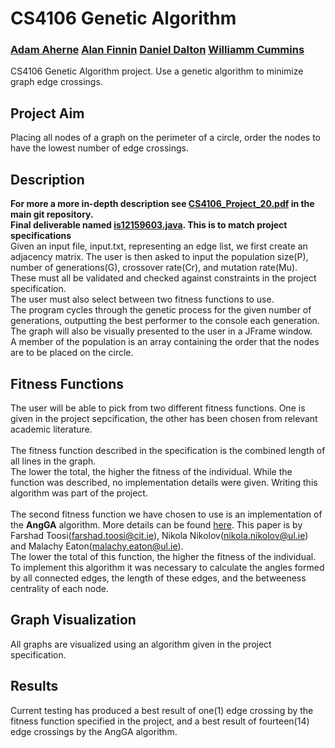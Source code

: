 # CS4106 Genetic Algorithm
### [Adam Aherne](https://github.com/underwaterjesus "Adam's GitHub") [Alan Finnin](https://github.com/alanfinnin "Alan's GitHub") [Daniel Dalton](https://github.com/ddalton98 "Daniel's GitHub") [Williamm Cummins](https://github.com/Willc200 "William's GitHub")
CS4106 Genetic Algorithm project. Use a genetic algorithm to minimize graph edge crossings.<br/>
## Project Aim
Placing all nodes of a graph on the perimeter of a circle, order the nodes to have the lowest number of edge crossings.
## Description
**For more a more in-depth description see [CS4106_Project_20.pdf](https://github.com/underwaterjesus/CS4106_Genetic_Algorithm/blob/master/CS4106_Project_20.pdf
"CS4106 Project Specification") in the main git repository.<br/>
Final deliverable named [is12159603.java](https://github.com/underwaterjesus/CS4106_Genetic_Algorithm/blob/master/is12159603.java "is12159603.java"). This is to match project specifications**<br/>
Given an input file, input.txt, representing an edge list, we first create an adjacency matrix.
The user is then asked to input the population size(P), number of generations(G), crossover rate(Cr), and mutation rate(Mu).
These must all be validated and checked against constraints in the project specification.<br/>
The user must also select between two fitness functions to use.<br/>
The program cycles through the genetic process for the given number of generations,
outputting the best performer to the console each generation. The graph will also be visually presented to the user in a JFrame window.<br/>
A member of the population is an array containing the order that the nodes are to be placed on the circle.
## Fitness Functions
The user will be able to pick from two different fitness functions. One is given in
the project sepcification, the other has been chosen from relevant academic literature.<br/><br/>
The fitness function described in the specification is the combined length of all lines in the graph.<br/>
The lower the total, the higher the fitness of the individual. While the function was described, no implementation details were given.
Writing this algorithm was part of the project.<br/><br/>
The second fitness function we have chosen to use is an implementation of the **AngGA** algorithm.
More details can be found [here](https://ulir.ul.ie/bitstream/handle/10344/5395/Eaton_2016_GA.pdf?sequence=1
"A GA-Inspired Approach to the Reduction of EdgeCrossings in Force-Directed Layouts").
This paper is by Farshad Toosi(farshad.toosi@cit.ie), Nikola Nikolov(nikola.nikolov@ul.ie) and Malachy Eaton(malachy.eaton@ul.ie).<br/>
The lower the total of this function, the higher the fitness of the individual. To implement this algorithm it was necessary to calculate the
angles formed by all connected edges, the length of these edges, and the betweeness centrality of each node.
## Graph Visualization
All graphs are visualized using an algorithm given in the project specification.
## Results
Current testing has produced a best result of one(1) edge crossing by the fitness function specified in the project, and a best result of fourteen(14) edge crossings by the AngGA algorithm.
